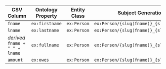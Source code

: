 | CSV Column | Ontology Property | Entity Class | Subject Generation | Datatype |
| ------------------------------- | --------------------- | ---------------- | --------------------------------------- | -------------------- |
| `fname`                         | `ex:firstname`        | `ex:Person`      | `ex:Person/{slug(fname)}_{slug(lname)}` | `xsd:string`         |
| `lname`                         | `ex:lastname`         | `ex:Person`      | `ex:Person/{slug(fname)}_{slug(lname)}` | `xsd:string`         |
| *derived* `fname + " " + lname` | `ex:fullname`         | `ex:Person`      | `ex:Person/{slug(fname)}_{slug(lname)}` | `xsd:string`         |
| `amount`                        | `ex:owes`             | `ex:Person`      | `ex:Person/{slug(fname)}_{slug(lname)}` | `xsd:double`         |
